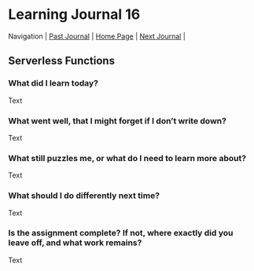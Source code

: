 # Learning Journal 16

Navigation | [Past Journal](../Class-15/README.md) | [Home Page](../README.md) | [Next Journal](../Class-17/README.md) |

## Serverless Functions

### What did I learn today?

Text

### What went well, that I might forget if I don’t write down?

Text

### What still puzzles me, or what do I need to learn more about?

Text

### What should I do differently next time?

Text

### Is the assignment complete? If not, where exactly did you leave off, and what work remains?

Text

